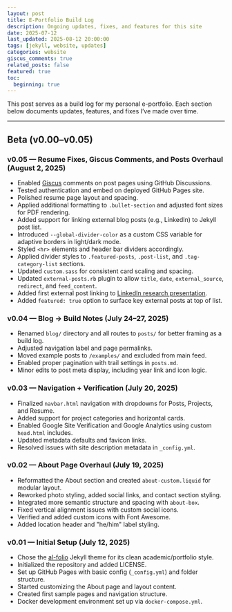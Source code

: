 ```yaml
---
layout: post
title: E-Portfolio Build Log
description: Ongoing updates, fixes, and features for this site
date: 2025-07-12
last_updated: 2025-08-12 20:00:00
tags: [jekyll, website, updates]
categories: website
giscus_comments: true
related_posts: false
featured: true
toc:
  beginning: true
---
```


This post serves as a build log for my personal e-portfolio. Each section below documents updates, features, and fixes I’ve made over time.

---

## Beta (v0.00–v0.05)

### v0.05 — Resume Fixes, Giscus Comments, and Posts Overhaul (August 2, 2025)
- Enabled [Giscus](https://giscus.app) comments on post pages using GitHub Discussions.
- Tested authentication and embed on deployed GitHub Pages site.
- Polished resume page layout and spacing.
- Applied additional formatting to `.bullet-section` and adjusted font sizes for PDF rendering.
- Added support for linking external blog posts (e.g., LinkedIn) to Jekyll post list.
- Introduced `--global-divider-color` as a custom CSS variable for adaptive borders in light/dark mode.
- Styled `<hr>` elements and header bar dividers accordingly.
- Applied divider styles to `.featured-posts`, `.post-list`, and `.tag-category-list` sections.
- Updated `custom.sass` for consistent card scaling and spacing.
- Updated `external-posts.rb` plugin to allow `title`, `date`, `external_source`, `redirect`, and `feed_content`.
- Added first external post linking to [LinkedIn research presentation](https://www.linkedin.com/posts/lukas-mateju_this-past-tuesday-i-presented-my-summer-activity-7357409881961734144-Woju?utm_source=share&utm_medium=member_desktop).
- Added `featured: true` option to surface key external posts at top of list.

### v0.04 — Blog → Build Notes (July 24–27, 2025)
- Renamed `blog/` directory and all routes to `posts/` for better framing as a build log.
- Adjusted navigation label and page permalinks.
- Moved example posts to `/examples/` and excluded from main feed.
- Enabled proper pagination with trail settings in `posts.md`.
- Minor edits to post meta display, including year link and icon logic.

### v0.03 — Navigation + Verification (July 20, 2025)
- Finalized `navbar.html` navigation with dropdowns for Posts, Projects, and Resume.
- Added support for project categories and horizontal cards.
- Enabled Google Site Verification and Google Analytics using custom `head.html` includes.
- Updated metadata defaults and favicon links.
- Resolved issues with site description metadata in `_config.yml`.

### v0.02 — About Page Overhaul (July 19, 2025)
- Reformatted the About section and created `about-custom.liquid` for modular layout.
- Reworked photo styling, added social links, and contact section styling.
- Integrated more semantic structure and spacing with `about-box`.
- Fixed vertical alignment issues with custom social icons.
- Verified and added custom icons with Font Awesome.
- Added location header and "he/him" label styling.

### v0.01 — Initial Setup (July 12, 2025)
- Chose the [al-folio](https://github.com/alshedivat/al-folio) Jekyll theme for its clean academic/portfolio style.
- Initialized the repository and added LICENSE.
- Set up GitHub Pages with basic config (`_config.yml`) and folder structure.
- Started customizing the About page and layout content.
- Created first sample pages and navigation structure.
- Docker development environment set up via `docker-compose.yml`.